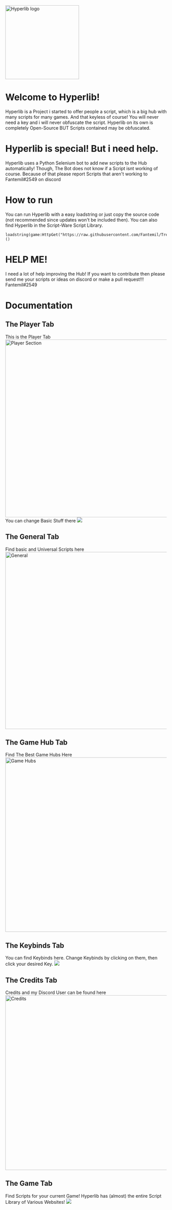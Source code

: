 
<img width="230" alt="Hyperlib logo" src="https://user-images.githubusercontent.com/69359704/192140796-0cd0ea44-0b0f-4ec9-9157-502df1f5e043.png">

# Welcome to Hyperlib!

Hyperlib is a Project i started to offer people a script, which is a big hub with many scripts for many games. And that keyless of course! 
You will never need a key and i will never obfuscate the script. Hyperlib on its own is completely Open-Source BUT Scripts contained may be obfuscated.

# Hyperlib is special! But i need help.

Hyperlib uses a Python Selenium bot to add new scripts to the Hub automatically! Though, The Bot does not know if a Script isnt working of course. Because of that please report Scripts that aren't working to Fantemil#2549 on discord
# How to run

You can run Hyperlib with a easy loadstring or just copy the source code (not recommended since updates won't be included then). You can also find Hyperlib in the Script-Ware Script Library.
```
loadstring(game:HttpGet("https://raw.githubusercontent.com/Fantemil/Trenglehub/main/trenglehub.lua"))()
```


# HELP ME!

I need a lot of help improving the Hub! If you want to contribute then please send me your scripts or ideas on discord or make a pull request!!! Fantemil#2549

# Documentation
## The Player Tab
This is the Player Tab
<img width="553" alt="Player Section" src="https://user-images.githubusercontent.com/69359704/192143370-bf5d67f6-9740-443c-9b2a-949463a13fc9.png">
You can change Basic Stuff there
![](https://github.com/Fantemil/Hyperlib/blob/main/Media/PlayerSection.gif)
## The General Tab
Find basic and Universal Scripts here
<img width="551" alt="General" src="https://user-images.githubusercontent.com/69359704/192143471-c51a44e3-4272-4592-b6ce-817bfc5cf36d.png">
## The Game Hub Tab
Find The Best Game Hubs Here
<img width="543" alt="Game Hubs" src="https://user-images.githubusercontent.com/69359704/192143506-5b1da302-b0f5-4087-9c1f-c2d28715a74d.png">
## The Keybinds Tab
You can find Keybinds here. Change Keybinds by clicking on them, then click your desired Key.
![](https://github.com/Fantemil/Hyperlib/blob/main/Media/ToggleUI%20keybind.gif)
## The Credits Tab
Credits and my Discord User can be found here
<img width="544" alt="Credits" src="https://user-images.githubusercontent.com/69359704/192143609-d69da7ec-84a2-444a-b8a2-3d79bec8a8ed.png">
## The Game Tab
Find Scripts for your current Game! Hyperlib has (almost) the entire Script Library of Various Websites!
![](https://github.com/Fantemil/Hyperlib/blob/main/Media/Gamescripts.gif)
 
